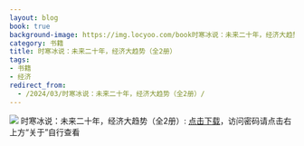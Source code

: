 ```yaml
---
layout: blog
book: true
background-image: https://img.locyoo.com/book时寒冰说：未来二十年，经济大趋势（全2册）.jpg
category: 书籍
title: 时寒冰说：未来二十年，经济大趋势（全2册）
tags:
- 书籍
- 经济
redirect_from:
  - /2024/03/时寒冰说：未来二十年，经济大趋势（全2册）/
---
```

![](https://img.locyoo.com/book时寒冰说：未来二十年，经济大趋势（全2册）.jpg)
时寒冰说：未来二十年，经济大趋势（全2册）: <a name = "ref1" href="https://url18.ctfile.com/f/50983618-1439916337-f3c7ca?p=3619">点击下载</a>，访问密码请点击右上方“关于”自行查看